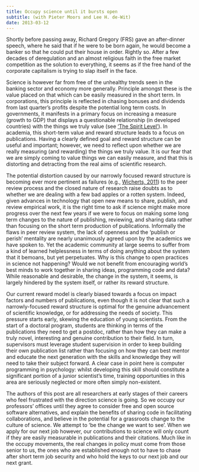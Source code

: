 ```yaml
---
title: Occupy science until it bursts open
subtitle: (with Pieter Moors and Lee H. de-Wit)
date: 2013-03-12
---
```



Shortly before passing away, Richard Gregory (FRS) gave an after-dinner speech, where he said that if he were to be born again, he would become a banker so that he could put their house in order. Rightly so. After a few decades of deregulation and an almost religious faith in the free market competition as the solution to everything, it seems as if the free hand of the corporate capitalism is trying to slap itself in the face.

Science is however far from free of the unhealthy trends seen in the banking sector and economy more generally. Principle amongst these is the value placed on that which can be easily measured in the short term. In corporations, this principle is reflected in chasing bonuses and dividends from last quarter’s profits despite the potential long term costs. In governments, it manifests in a primary focus on increasing a measure (growth to GDP) that displays a questionable relationship (in developed countries) with the things we truly value (see [‘The Spirit Level’](http://www.equalitytrust.org.uk/resource/the-spirit-level)). In academia, this short-term value and reward structure leads to a focus on publications. Having a clearly defined goal and reward structure can be useful and important; however, we need to reflect upon whether we are really measuring (and rewarding) the things we truly value. It is our fear that we are simply coming to value things we can easily measure, and that this is distorting and detracting from the real aims of scientific research.

The potential distortion caused by our narrowly focused reward structure is becoming ever more pertinent as failures (e.g., [Wicherts, 2011](http://dx.doi.org/10.1038/480007a)) to the peer review process and the closed nature of research raise doubts as to whether we are dealing with a few bad apples or a rotten system. Indeed, given advances in technology that open new means to share, publish, and review empirical work, it is the right time to ask if science might make more progress over the next few years if we were to focus on making some long term changes to the nature of publishing, reviewing, and sharing data rather than focusing on the short term production of publications. Informally the flaws in peer review system, the lack of openness and the ‘publish or perish’ mentality are nearly unanimously agreed upon by the academics we have spoken to. Yet the academic community at large seems to suffer from a kind of learned helplessness in terms of doing anything about the system that it bemoans, but yet perpetuates. Why is this change to open practices in science not happening? Would we not benefit from encouraging world’s best minds to work together in sharing ideas, programming code and data? While reasonable and desirable, the change in the system, it seems, is largely hindered by the system itself, or rather its reward structure.

Our current reward model is clearly biased towards a focus on impact factors and numbers of publications, even though it is not clear that such a narrowly-focused reward structure is optimal for the genuine advancement of scientific knowledge, or for addressing the needs of society. This pressure starts early, skewing the education of young scientists. From the start of a doctoral program, students are thinking in terms of the publications they need to get a postdoc, rather than how they can make a truly novel, interesting and genuine contribution to their field. In turn, supervisors must leverage student supervision in order to keep building their own publication list rather than focusing on how they can best mentor and educate the next generation with the skills and knowledge they will need to take their subject forward. A clear case in point here is computer programming in psychology: whilst developing this skill should constitute a significant portion of a junior scientist’s time, training opportunities in this area are seriously neglected or more often simply non-existent.

The authors of this post are all researchers at early stages of their careers who feel frustrated with the direction science is going. So we occupy our professors’ offices until they agree to consider free and open source software alternatives, and explain the benefits of sharing code in facilitating collaborations, and believe in the potential for a grassroots change to the culture of science. We attempt to ‘be the change we want to see’. When we apply for our next job however, our contributions to science will only count if they are easily measurable in publications and their citations. Much like in the occupy movements, the real changes in policy must come from those senior to us, the ones who are established enough not to have to chase after short term job security and who hold the keys to our next job and our next grant.
